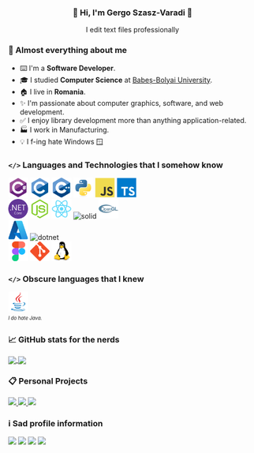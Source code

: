 <h3 align="center">👋 Hi, I'm Gergo Szasz-Varadi 👋</h3>
<p align="center">I edit text files professionally</p>

<h3>📖 Almost everything about me</h3>
<ul>
  <li>⌨️ I'm a <b>Software Developer</b>.</li>
  <li>🎓 I studied <b>Computer Science</b> at <a href="https://www.ubbcluj.ro/en/facultati/matematica_informatica">Babeș-Bolyai University</a>.</li>
  <li>🏠 I live in <b>Romania</b>.</li>
  <li>✨ I'm passionate about computer graphics, software, and web development.</li>
  <li>✅ I enjoy library development more than anything application-related.</li>
  <li>🏭 I work in Manufacturing.</li>
  <li>💡 I f-ing hate Windows 🪟</li>
</ul>

<h3><code>&lt;/&gt;</code> Languages and Technologies that I somehow know</h3>
<span><img height="40" alt="csharp" src="https://github.com/devicons/devicon/blob/master/icons/csharp/csharp-original.svg"></span>
<span><img height="40" alt="c" src="https://github.com/devicons/devicon/blob/master/icons/c/c-original.svg"></span>
<span><img height="40" alt="c++" src="https://github.com/devicons/devicon/blob/master/icons/cplusplus/cplusplus-original.svg"></span>
<span><img height="40" alt="python" src="https://github.com/devicons/devicon/blob/master/icons/python/python-original.svg"></span>
<span><img height="40" alt="javascript" src="https://github.com/devicons/devicon/blob/master/icons/javascript/javascript-original.svg"></span>
<span><img height="40" alt="typescript" src="https://github.com/devicons/devicon/blob/master/icons/typescript/typescript-original.svg"></span>
</br>
<span><img height="40" alt="dotnet" src="https://github.com/devicons/devicon/blob/master/icons/dotnetcore/dotnetcore-original.svg"></span>
<span><img height="40" alt="react" src="https://github.com/devicons/devicon/blob/master/icons/nodejs/nodejs-original.svg"></span>
<span><img height="40" alt="react" src="https://github.com/devicons/devicon/blob/master/icons/react/react-original.svg"></span>
<span><img height="40" alt="solid" src="https://www.solidjs.com/assets/logo-123b04bc.svg"></span>
<span><img height="40" alt="react" src="https://github.com/devicons/devicon/blob/master/icons/opengl/opengl-original.svg"></span>
</br>
<span><img height="40" alt="dotnet" src="https://github.com/devicons/devicon/blob/master/icons/azure/azure-original.svg"></span>
<span><img height="40" alt="dotnet" src="https://upload.wikimedia.org/wikipedia/commons/9/94/Cloudflare_Logo.png"></span>
</br>
<span><img height="40" alt="dotnet" src="https://github.com/devicons/devicon/blob/master/icons/figma/figma-original.svg"></span>
<span><img height="40" alt="dotnet" src="https://github.com/devicons/devicon/blob/master/icons/git/git-original.svg"></span>
<span><img height="40" alt="dotnet" src="https://github.com/devicons/devicon/blob/master/icons/linux/linux-original.svg"></span>

<h3><code>&lt;/&gt;</code> Obscure languages that I knew</h3>
<span><img height="40" alt="java" src="https://github.com/devicons/devicon/blob/master/icons/java/java-original.svg"></span>
<br/>
<sup><sub><i>I do hate Java.</i></sub></sup>

<h3>📈 GitHub stats for the nerds</h3>

<a href="https://github.com/gergoszaszvaradi">
  <img height=175 align="center" src="https://github-readme-stats.vercel.app/api?username=gergoszaszvaradi&include_all_commits=true&count_private=true&show_icons=true&theme=transparent&hide_title=true&text_bold=false&text_color=ffffff&hide_border=true" />
  <img height=175 align="center" src="https://github-readme-stats.vercel.app/api/top-langs/?username=gergoszaszvaradi&langs_count=5&layout=donut&theme=transparent&text_bold=false&text_color=ffffff&hide_border=true&hide_title=true" />
</a>

<h3>📋 Personal Projects</h3>

<a href="https://github.com/gergoszaszvaradi/greyboard">
  <img src="https://github-readme-stats.vercel.app/api/pin/?username=gergoszaszvaradi&repo=greyboard&theme=transparent&hide_border=true&text_color=ffffff)](https://github.com/gergoszaszvaradi/greyboard" />
</a>
<a href="https://github.com/gergoszaszvaradi/spruce-engine">
  <img src="https://github-readme-stats.vercel.app/api/pin/?username=gergoszaszvaradi&repo=spruce-engine&theme=transparent&hide_border=true&text_color=ffffff)](https://github.com/gergoszaszvaradi/greyboard" />
</a>
<a href="https://github.com/gergoszaszvaradi/layout.css">
  <img src="https://github-readme-stats.vercel.app/api/pin/?username=gergoszaszvaradi&repo=layout.css&theme=transparent&hide_border=true&text_color=ffffff)](https://github.com/gergoszaszvaradi/greyboard" />
</a>

<h3>ℹ️ Sad profile information</h3>
<span><img src="https://badges.pufler.dev/visits/gergoszaszvaradi/gergoszaszvaradi?style=for-the-badge&labelColor=white&color=4f94ef"/></span>
<span><img src="https://badges.pufler.dev/years/gergoszaszvaradi?style=for-the-badge&labelColor=white&color=4f94ef"/></span>
<span><img src="https://badges.pufler.dev/repos/gergoszaszvaradi?style=for-the-badge&labelColor=white&color=4f94ef"/></span>
<span><img src="https://badges.pufler.dev/commits/monthly/gergoszaszvaradi?style=for-the-badge&labelColor=white&color=4f94ef"/></span>
